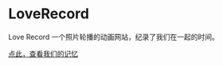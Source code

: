 # LoveRecord
Love Record 一个照片轮播的动画网站，纪录了我们在一起的时间。

[点此，查看我们的记忆](https://iamjohnnyzhuang.github.io/LoveRecord/iloveu.html) 

